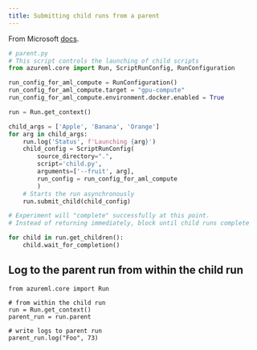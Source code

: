```yaml
---
title: Submitting child runs from a parent
---
```


From Microsoft [docs](https://docs.microsoft.com/en-us/azure/machine-learning/how-to-manage-runs#submit-child-runs).

```python
# parent.py
# This script controls the launching of child scripts
from azureml.core import Run, ScriptRunConfig, RunConfiguration

run_config_for_aml_compute = RunConfiguration()
run_config_for_aml_compute.target = "gpu-compute"
run_config_for_aml_compute.environment.docker.enabled = True 

run = Run.get_context()

child_args = ['Apple', 'Banana', 'Orange']
for arg in child_args: 
    run.log('Status', f'Launching {arg}')
    child_config = ScriptRunConfig(
        source_directory=".",
        script='child.py',
        arguments=['--fruit', arg],
        run_config = run_config_for_aml_compute
        )
    # Starts the run asynchronously
    run.submit_child(child_config)

# Experiment will "complete" successfully at this point. 
# Instead of returning immediately, block until child runs complete

for child in run.get_children():
    child.wait_for_completion()
```

## Log to the parent run from within the child run

```py3
from azureml.core import Run

# from within the child run
run = Run.get_context()
parent_run = run.parent

# write logs to parent run
parent_run.log("Foo", 73)
```